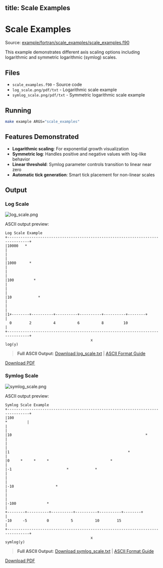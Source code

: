 title: Scale Examples
---

# Scale Examples

Source: [example/fortran/scale_examples/scale_examples.f90](../../example/fortran/scale_examples/scale_examples.f90)

This example demonstrates different axis scaling options including logarithmic and symmetric logarithmic (symlog) scales.

## Files

- `scale_examples.f90` - Source code
- `log_scale.png/pdf/txt` - Logarithmic scale example
- `symlog_scale.png/pdf/txt` - Symmetric logarithmic scale example

## Running

```bash
make example ARGS="scale_examples"
```

## Features Demonstrated

- **Logarithmic scaling**: For exponential growth visualization
- **Symmetric log**: Handles positive and negative values with log-like behavior
- **Linear threshold**: Symlog parameter controls transition to linear near zero
- **Automatic tick generation**: Smart tick placement for non-linear scales

## Output

### Log Scale

![log_scale.png](../../media/examples/scale_examples/log_scale.png)

ASCII output preview:
```
Log Scale Example
+--------------------------------------------------------------------------------+
|10000   *                                                                       |
|                                                                               |
|1000      *                                                                     |
|                                                                               |
|100         *                                                                   |
|                                                                               |
|10            *                                                                 |
|                                                                               |
|1+--------+----------+----------+----------+----------+--------+              |
  0        2          4          6          8         10                       |
+--------------------------------------------------------------------------------+
                                       x
log(y)
```

> **Full ASCII Output**: [Download log_scale.txt](../../media/examples/scale_examples/log_scale.txt) | [ASCII Format Guide](../ascii_output_format.md)

[Download PDF](../../media/examples/scale_examples/log_scale.pdf)

### Symlog Scale

![symlog_scale.png](../../media/examples/scale_examples/symlog_scale.png)

ASCII output preview:
```
Symlog Scale Example
+--------------------------------------------------------------------------------+
|100                                                                   *         |
|                                                                                |
|10                                                             *                |
|                                                                                |
|1                                                      *                        |
|0     *     *     *                            *                               |
|-1                         *            *                                      |
|                                                                               |
|-10                   *                                                        |
|                                                                               |
|-100              *                                                            |
+--------+----------+----------+----------+----------+--------+                 |
-10     -5         0          5          10        15                          |
+--------------------------------------------------------------------------------+
                                       x
symlog(y)
```

> **Full ASCII Output**: [Download symlog_scale.txt](../../media/examples/scale_examples/symlog_scale.txt) | [ASCII Format Guide](../ascii_output_format.md)

[Download PDF](../../media/examples/scale_examples/symlog_scale.pdf)

